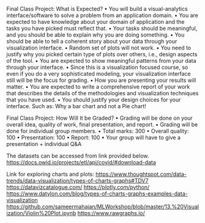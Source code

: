 Final Class Project: What is Expected?
• You will build a visual-analytics interface/software to solve a problem from an application domain.
• You are expected to have knowledge about your domain of application and the tasks you have picked must reflect that.
• Your tasks should be meaningful, and you should be able to explain why you are doing something.
• You should be able to tell a coherent story about your data through your visualization interface.
• Random set of plots will not work.
• You need to justify why you picked certain type of plots over others, i.e., design aspects of the tool.
• You are expected to show meaningful patterns from your data through your interface.
• Since this is a visualization focused course, so even if you do a very sophisticated modeling, your visualization interface still will be the focus for grading.
• How you are presenting your results will matter.
• You are expected to write a comprehensive report of your work that describes the details of the methodologies and visualization techniques that you have used.
• You should justify your design choices for your interface. Such as: Why a bar chart and not a Pie chart!

Final Class Project: How Will It be Graded?
• Grading will be done on your overall idea, quality of work, final presentation, and report.
• Grading will be done for individual group members.
• Total marks: 300
• Overall quality: 100
• Presentation: 100
• Report: 100
• Your group will have to give a presentation + individual Q&A

The datasets can be accessed from link provided below.
https://docs.owid.io/projects/etl/api/covid/#download-data

Link for exploring charts and plots:
https://www.thoughtspot.com/data-trends/data-visualization/types-of-charts-graphs#TDV7
https://datavizcatalogue.com/
https://plotly.com/python/
https://www.datylon.com/blog/types-of-charts-graphs-examples-data-visualization
https://github.com/sameermahajan/MLWorkshop/blob/master/13.%20Visualization/Violin%20Plot.ipynb
https://www.rawgraphs.io/
